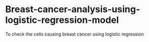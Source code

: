 # Breast-cancer-analysis-using-logistic-regression-model
To check the cells causing breast cancer using logistic regression
